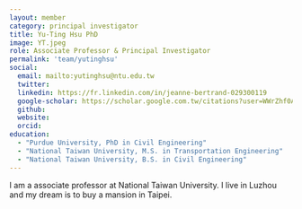 ```yaml
---
layout: member
category: principal investigator
title: Yu-Ting Hsu PhD
image: YT.jpeg
role: Associate Professor & Principal Investigator
permalink: 'team/yutinghsu'
social:
  email: mailto:yutinghsu@ntu.edu.tw
  twitter:
  linkedin: https://fr.linkedin.com/in/jeanne-bertrand-029300119
  google-scholar: https://scholar.google.com.tw/citations?user=WWrZhf0AAAAJ&hl=zh-TW
  github:
  website:
  orcid:
education:
  - "Purdue University, PhD in Civil Engineering"
  - "National Taiwan University, M.S. in Transportation Engineering"
  - "National Taiwan University, B.S. in Civil Engineering"
---
```


I am a associate professor at National Taiwan University. I live in Luzhou and my dream is to buy a mansion in Taipei.

